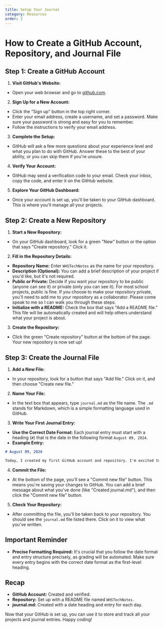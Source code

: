 ```yaml
---
title: Setup Your Journal
category: Resources
order: 2
---
```


# How to Create a GitHub Account, Repository, and Journal File

## Step 1: Create a GitHub Account

1. **Visit GitHub's Website:**

- Open your web browser and go to [github.com](https://github.com/).

2. **Sign Up for a New Account:**

- Click the "Sign up" button in the top right corner.
- Enter your email address, create a username, and set a password. Make sure your password is strong and easy for you to remember.
- Follow the instructions to verify your email address.

3. **Complete the Setup:**

- GitHub will ask a few more questions about your experience level and what you plan to do with GitHub. Answer these to the best of your ability, or you can skip them if you're unsure.

4. **Verify Your Account:**

- GitHub may send a verification code to your email. Check your inbox, copy the code, and enter it on the GitHub website.

5. **Explore Your GitHub Dashboard:**

- Once your account is set up, you'll be taken to your GitHub dashboard. This is where you'll manage all your projects.

## Step 2: Create a New Repository

1. **Start a New Repository:**

- On your GitHub dashboard, look for a green "New" button or the option that says "Create repository." Click it.

2. **Fill in the Repository Details:**

- **Repository Name:** Enter `WHSTechNotes` as the name for your repository.
- **Description (Optional):** You can add a brief description of your project if you'd like, but it's not required.
- **Public or Private:** Decide if you want your repository to be public (anyone can see it) or private (only you can see it). For most school projects, public is fine. If you choose to make your repository private, you'll need to add me to your repository as a collaborator. Please come speak to me so I can walk you through these steps.  
- **Initialize with a README:** Check the box that says "Add a README file." This file will be automatically created and will help others understand what your project is about.

3. **Create the Repository:**

- Click the green "Create repository" button at the bottom of the page. Your new repository is now set up!

## Step 3: Create the Journal File

1. **Add a New File:**

- In your repository, look for a button that says "Add file." Click on it, and then choose "Create new file."

2. **Name Your File:**

- In the text box that appears, type `journal.md` as the file name. The `.md` stands for Markdown, which is a simple formatting language used in GitHub.

3. **Write Your First Journal Entry:**

- **Use the Correct Date Format:** Each journal entry must start with a heading (`#`) that is the date in the following format `August 09, 2024`.
- **Example Entry:**

```markdown
# August 09, 2024

Today, I created my first GitHub account and repository. I'm excited to start using GitHub for my projects!
```

4. **Commit the File:**

- At the bottom of the page, you'll see a "Commit new file" button. This means you're saving your changes to GitHub. You can add a brief message about what you've done (like "Created journal.md"), and then click the "Commit new file" button.

5. **Check Your Repository:**

- After committing the file, you'll be taken back to your repository. You should see the `journal.md` file listed there. Click on it to view what you've written.

## Important Reminder

- **Precise Formatting Required:** It's crucial that you follow the date format and entry structure precisely, as grading will be automated. Make sure every entry begins with the correct date format as the first-level heading.

## Recap

- **GitHub Account:** Created and verified.
- **Repository:** Set up with a README file named `WHSTechNotes`.
- **journal.md:** Created with a date heading and entry for each day.

Now that your GitHub is set up, you can use it to store and track all your projects and journal entries. Happy coding!
